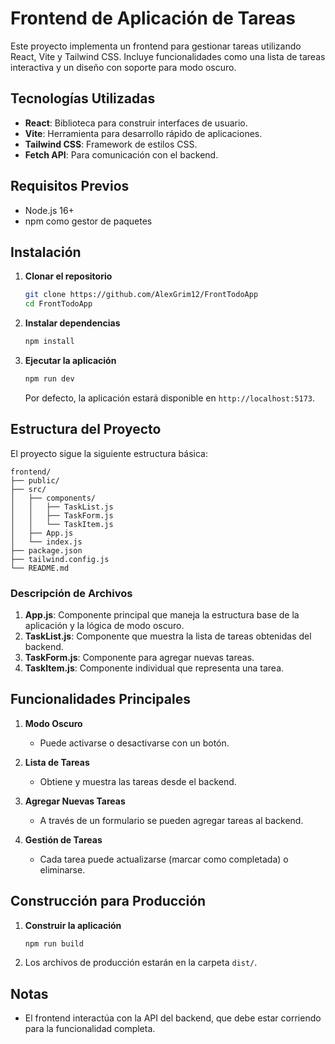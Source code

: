 # Frontend de Aplicación de Tareas

Este proyecto implementa un frontend para gestionar tareas utilizando React, Vite y Tailwind CSS. Incluye funcionalidades como una lista de tareas interactiva y un diseño con soporte para modo oscuro.

## Tecnologías Utilizadas
- **React**: Biblioteca para construir interfaces de usuario.
- **Vite**: Herramienta para desarrollo rápido de aplicaciones.
- **Tailwind CSS**: Framework de estilos CSS.
- **Fetch API**: Para comunicación con el backend.

## Requisitos Previos
- Node.js 16+
- npm como gestor de paquetes

## Instalación

1. **Clonar el repositorio**
   ```bash
   git clone https://github.com/AlexGrim12/FrontTodoApp
   cd FrontTodoApp
   ```

2. **Instalar dependencias**
   ```bash
   npm install
   ```

3. **Ejecutar la aplicación**
   ```bash
   npm run dev
   ```
   Por defecto, la aplicación estará disponible en `http://localhost:5173`.

## Estructura del Proyecto

El proyecto sigue la siguiente estructura básica:

```
frontend/
├── public/
├── src/
│   ├── components/
│   │   ├── TaskList.js
│   │   ├── TaskForm.js
│   │   └── TaskItem.js
│   ├── App.js
│   └── index.js
├── package.json
├── tailwind.config.js
└── README.md
```

### Descripción de Archivos

1. **App.js**: Componente principal que maneja la estructura base de la aplicación y la lógica de modo oscuro.
2. **TaskList.js**: Componente que muestra la lista de tareas obtenidas del backend.
3. **TaskForm.js**: Componente para agregar nuevas tareas.
4. **TaskItem.js**: Componente individual que representa una tarea.

## Funcionalidades Principales

1. **Modo Oscuro**
   - Puede activarse o desactivarse con un botón.

2. **Lista de Tareas**
   - Obtiene y muestra las tareas desde el backend.

3. **Agregar Nuevas Tareas**
   - A través de un formulario se pueden agregar tareas al backend.

4. **Gestión de Tareas**
   - Cada tarea puede actualizarse (marcar como completada) o eliminarse.

## Construcción para Producción

1. **Construir la aplicación**
   ```bash
   npm run build
   ```
2. Los archivos de producción estarán en la carpeta `dist/`.

## Notas
- El frontend interactúa con la API del backend, que debe estar corriendo para la funcionalidad completa.

